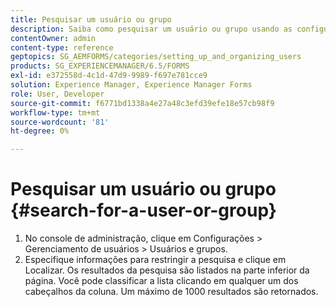 ```yaml
---
title: Pesquisar um usuário ou grupo
description: Saiba como pesquisar um usuário ou grupo usando as configurações de Gerenciamento de usuários no console de administração.
contentOwner: admin
content-type: reference
geptopics: SG_AEMFORMS/categories/setting_up_and_organizing_users
products: SG_EXPERIENCEMANAGER/6.5/FORMS
exl-id: e372558d-4c1d-47d9-9989-f697e781cce9
solution: Experience Manager, Experience Manager Forms
role: User, Developer
source-git-commit: f6771bd1338a4e27a48c3efd39efe18e57cb98f9
workflow-type: tm+mt
source-wordcount: '81'
ht-degree: 0%

---
```


# Pesquisar um usuário ou grupo {#search-for-a-user-or-group}

1. No console de administração, clique em Configurações > Gerenciamento de usuários > Usuários e grupos.
1. Especifique informações para restringir a pesquisa e clique em Localizar. Os resultados da pesquisa são listados na parte inferior da página. Você pode classificar a lista clicando em qualquer um dos cabeçalhos da coluna. Um máximo de 1000 resultados são retornados.
